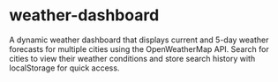 # weather-dashboard
A dynamic weather dashboard that displays current and 5-day weather forecasts for multiple cities using the OpenWeatherMap API. Search for cities to view their weather conditions and store search history with localStorage for quick access.
